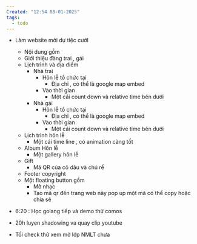 ```yaml
---
Created: "12:54 08-01-2025"
tags:
  - todo
---
```


- Làm website mời dự tiệc cướI
	- Nội dung gồm 
	- Giới thiệu đàng trai , gái
	- Lịch trình và địa điểm
		- Nhà trai
			- Hôn lễ tổ chức tại 
				- Địa chỉ , có thể là google map embed
			- Vào thời gian 
				- Một cái count down và relative time bên dưới
		- Nhà gái
			- Hôn lễ tổ chức tại 
				- Địa chỉ , có thể là google map embed
			- Vào thời gian 
				- Một cái count down và relative time bên dưới
	- Lịch trình hôn lễ
		- Một cái time line , có animation càng tốt
	- Album Hôn lễ
		- Một gallery hôn lễ
	- Gift
		- Mã QR của cô dâu và chú rể
	- Footer copyright
	- Một floating button gồm
		- Mở nhạc
		- Tạo mã qr đến trang web này pop up một mã có thể copy hoặc chia sẽ
	





- 6:20 : Học golang tiếp và demo thử comos
- 20h luyen shadowing va quay clip youtube
- Tối check thử xem mở lớp NMLT chưa